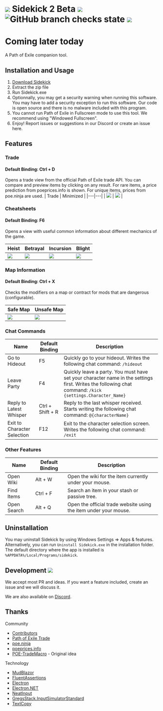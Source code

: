 # [![](./docs/assets/images/orb_exalted.png)](#) Sidekick 2 Beta [![](https://img.shields.io/github/v/release/domialex/sidekick?style=flat-square&include_prereleases)](https://github.com/domialex/Sidekick/releases) ![GitHub branch checks state](https://img.shields.io/github/checks-status/domialex/Sidekick/develop?style=flat-square) [![](https://img.shields.io/discord/664252463188279300?color=%23738AD6&label=Discord&style=flat-square)](https://discord.gg/H4bg4GQ)
# Coming later today
A Path of Exile companion tool.

## Installation and Usage
1. [Download Sidekick](https://github.com/domialex/Sidekick/releases)
2. Extract the zip file
3. Run Sidekick.exe
4. Optionnally, you may get a security warning when running this software. You may have to add a security exception to run this software. Our code is open source and there is no malware included with this program.
5. You cannot run Path of Exile in Fullscreen mode to use this tool. We recommend using "Windowed Fullscreen".
6. Enjoy! Report issues or suggestions in our Discord or create an issue here.

## Features
### Trade
#### Default Binding: Ctrl + D
Opens a trade view from the official Path of Exile trade API. You can compare and preview items by clicking on any result. For rare items, a price prediction from poeprices.info is shown. For unique items, prices from poe.ninja are used.
| Trade | Minimized |
|---|---|
| ![](./docs/assets/images/trade_maximized.png) | ![](./docs/assets/images/trade_minimized.png) |

### Cheatsheets
#### Default Binding: F6
Opens a view with useful common information about different mechanics of the game.

| Heist | Betrayal | Incursion | Blight |
|---|---|---|---|
| ![](./docs/assets/images/cheatsheets_heist.png) | ![](./docs/assets/images/cheatsheets_betrayal.png) | ![](./docs/assets/images/cheatsheets_incursion.png) | ![](./docs/assets/images/cheatsheets_blight.png) |

### Map Information
#### Default Binding: Ctrl + X
Checks the modifiers on a map or contract for mods that are dangerous (configurable).

| Safe Map | Unsafe Map |
|---|---|
| ![](./docs/assets/images/map_safe.png) | ![](./docs/assets/images/map_unsafe.png) |

### Chat Commands
| Name | Default Binding | Description |
|---|---|---|
| Go to Hideout | F5 | Quickly go to your hideout. Writes the following chat command: `/hideout` |
| Leave Party | F4 | Quickly leave a party. You must have set your character name in the settings first. Writes the following chat command: `/kick {settings.Character_Name}` |
| Reply to Latest Whisper | Ctrl + Shift + R | Reply to the last whisper received. Starts writing the following chat command: `@{characterName}` |
| Exit to Character Selection | F12 | Exit to the character selection screen. Writes the following chat command: `/exit` |

### Other Features
| Name | Default Binding | Description |
|---|---|---|
| Open Wiki | Alt + W | Open the wiki for the item currently under your mouse. |
| Find Items | Ctrl + F | Search an item in your stash or passive tree. |
| Open Search | Alt + Q | Open the official trade website using the item under your mouse. |

## Uninstallation
You may uninstall Sidekick by using Windows Settings => Apps & features. Alternatively, you can run `Uninstall Sidekick.exe` in the installation folder. The default directory where the app is installed is `%APPDATA%/Local/Programs/sidekick`.

## Development [![](https://img.shields.io/discord/664252463188279300?color=%23738AD6&label=Discord&style=flat-square)](https://discord.gg/H4bg4GQ)
We accept most PR and ideas. If you want a feature included, create an issue and we will discuss it.

We are also available on [Discord](https://discord.gg/H4bg4GQ).

## Thanks
Community
- [Contributors](https://github.com/domialex/Sidekick/graphs/contributors)
- [Path of Exile Trade](https://www.pathofexile.com/trade)
- [poe.ninja](https://poe.ninja/)
- [poeprices.info](https://www.poeprices.info/)
- [POE-TradeMacro](https://github.com/PoE-TradeMacro/POE-TradeMacro) - Original idea

Technology
- [MudBlazor](https://mudblazor.com/)
- [FluentAssertions](https://fluentassertions.com)
- [Electron](https://www.electronjs.org/)
- [Electron.NET](https://github.com/ElectronNET/Electron.NET/)
- [NeatInput](https://github.com/LegendaryB/NeatInput)
- [GregsStack.InputSimulatorStandard](https://github.com/GregsStack/InputSimulatorStandard)
- [TextCopy](https://github.com/CopyText/TextCopy)
